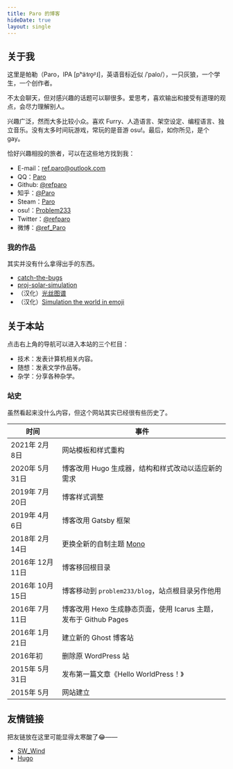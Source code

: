 ```yaml
---
title: Paro 的博客
hideDate: true
layout: single
---
```


## 关于我

这里是帕勒（Paro，IPA <ipa>[pʰä˦ɾo̞ᵝ˩]</ipa>，英语音标近似 <ipa>/ˈpalo/</ipa>），一只灰狼，一个学生，一个创作者。

不太会聊天，但对感兴趣的话题可以聊很多。爱思考，喜欢输出和接受有道理的观点，会尽力理解别人。

兴趣广泛，然而大多比较小众。喜欢 Furry、人造语言、架空设定、编程语言、独立音乐。没有太多时间玩游戏，常玩的是音游 osu!。最后，如你所见，是个 gay。

恰好兴趣相投的旅者，可以在这些地方找到我：

- E-mail：[ref.paro@outlook.com](mailto:ref.paro@outlook.com)
- QQ：[Paro](https://qm.qq.com/cgi-bin/qm/qr?k=hFVmcaXe8aYvA1rkKg_D0JQode5z-D_C&noverify=0)
- Github: [@refparo](https://github.com/refparo)
- 知乎：[@Paro](https://zhihu.com/people/paro_ci)
- Steam：[Paro](https://steamcommunity.com/id/refparo)
- osu!：[Problem233](https://osu.ppy.sh/users/5931775)
- Twitter：[@refparo](https://twitter.com/refparo)
- 微博：[@ref_Paro](https://weibo.com/refparo)

### 我的作品

其实并没有什么拿得出手的东西。

- [catch-the-bugs](https://refparo.github.io/catch-the-bugs/)
- [proj-solar-simulation](https://refparo.github.io/proj-solar-simulation/)
- （汉化）[光丝图谱](https://refparo.github.io/silk/)
- （汉化）[Simulation the world in emoji](https://refparo.github.io/simulating/model/)

## 关于本站

点击右上角的导航可以进入本站的三个栏目：

- 技术：发表计算机相关内容。
- 随想：发表文学作品等。
- 杂学：分享各种杂学。

### 站史

虽然看起来没什么内容，但这个网站其实已经很有些历史了。

| 时间 | 事件 |
|-|-|
| 2021年 2月 8日 | 网站模板和样式重构 |
| 2020年 5月 31日 | 博客改用 Hugo 生成器，结构和样式改动以适应新的需求 |
| 2019年 7月 20日 | 博客样式调整 |
| 2019年 4月 6日 | 博客改用 Gatsby 框架 |
| 2018年 2月 14日 | 更换全新的自制主题 [Mono](https://github.com/refparo/mono) |
| 2016年 12月 11日 | 博客移回根目录 |
| 2016年 10月 15日 | 博客移动到 `problem233/blog`，站点根目录另作他用 |
| 2016年 7月 11日 | 博客改用 Hexo 生成静态页面，使用 Icarus 主题，发布于 Github Pages |
| 2016年 1月 21日 | 建立新的 Ghost 博客站 |
| 2016年初 | 删除原 WordPress 站 |
| 2015年 5月 31日 | 发布第一篇文章《Hello WorldPress！》 |
| 2015年 5月 | 网站建立 |

## 友情链接

把友链放在这里可能显得太寒酸了😂——

- [SW_Wind](https://swwind.me/)
- [Hugo](https://gohugo.io/)
